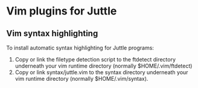 # Vim plugins for Juttle

## Vim syntax highlighting
To install automatic syntax highlighting for Juttle programs:
1. Copy or link the filetype detection script to the ftdetect directory underneath your vim runtime directory (normally $HOME/.vim/ftdetect)
2. Copy or link syntax/juttle.vim to the syntax directory underneath your vim runtime directory (normally $HOME/.vim/syntax).


